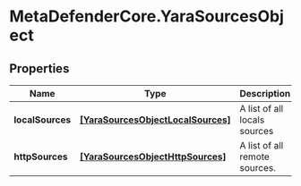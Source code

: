 # MetaDefenderCore.YaraSourcesObject

## Properties

Name | Type | Description | Notes
------------ | ------------- | ------------- | -------------
**localSources** | [**[YaraSourcesObjectLocalSources]**](YaraSourcesObjectLocalSources.md) | A list of all locals sources | [optional] 
**httpSources** | [**[YaraSourcesObjectHttpSources]**](YaraSourcesObjectHttpSources.md) | A list of all remote sources. | [optional] 


